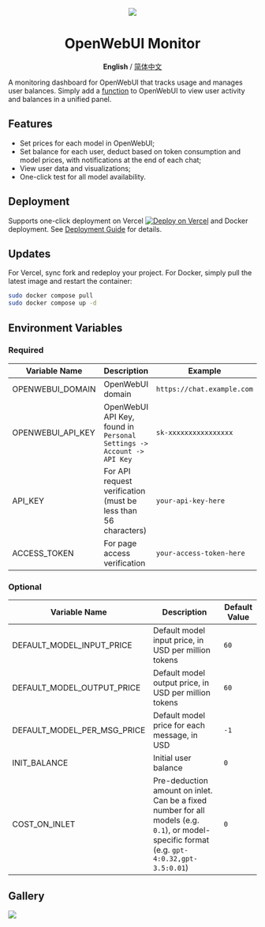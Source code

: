 <div align="center">
  
![](https://github.com/user-attachments/assets/fb90a4cc-2e54-495c-87ca-34c1a54bf2c8)

# OpenWebUI Monitor

**English** / [简体中文](./resources/tutorials/zh-cn/README_zh.md)

</div>

A monitoring dashboard for OpenWebUI that tracks usage and manages user balances. Simply add a [function](https://github.com/VariantConst/OpenWebUI-Monitor/blob/main/resources/functions/openwebui_monitor.py) to OpenWebUI to view user activity and balances in a unified panel.

## Features

- Set prices for each model in OpenWebUI;
- Set balance for each user, deduct based on token consumption and model prices, with notifications at the end of each chat;
- View user data and visualizations;
- One-click test for all model availability.

## Deployment

Supports one-click deployment on Vercel [![Deploy on Vercel](https://vercel.com/button)](https://vercel.com/new/clone?repository-url=https%3A%2F%2Fgithub.com%2FVariantConst%2FOpenWebUI-Monitor&project-name=openwebui-monitor&repository-name=openwebui-monitor&env=OPENWEBUI_DOMAIN,OPENWEBUI_API_KEY,ACCESS_TOKEN,API_KEY) and Docker deployment. See [Deployment Guide](https://github.com/VariantConst/OpenWebUI-Monitor/blob/main/resources/tutorials/en/deployment_guide.md) for details.

## Updates

For Vercel, sync fork and redeploy your project. For Docker, simply pull the latest image and restart the container:

```bash
sudo docker compose pull
sudo docker compose up -d
```

## Environment Variables

### Required

| Variable Name     | Description                                                           | Example                    |
| ----------------- | --------------------------------------------------------------------- | -------------------------- |
| OPENWEBUI_DOMAIN  | OpenWebUI domain                                                      | `https://chat.example.com` |
| OPENWEBUI_API_KEY | OpenWebUI API Key, found in `Personal Settings -> Account -> API Key` | `sk-xxxxxxxxxxxxxxxx`      |
| API_KEY           | For API request verification (must be less than 56 characters)        | `your-api-key-here`        |
| ACCESS_TOKEN      | For page access verification                                          | `your-access-token-here`   |

### Optional

| Variable Name               | Description                                                                                                                                 | Default Value |
| --------------------------- | ------------------------------------------------------------------------------------------------------------------------------------------- | ------------- |
| DEFAULT_MODEL_INPUT_PRICE   | Default model input price, in USD per million tokens                                                                                        | `60`          |
| DEFAULT_MODEL_OUTPUT_PRICE  | Default model output price, in USD per million tokens                                                                                       | `60`          |
| DEFAULT_MODEL_PER_MSG_PRICE | Default model price for each message, in USD                                                                                                | `-1`          |
| INIT_BALANCE                | Initial user balance                                                                                                                        | `0`           |
| COST_ON_INLET               | Pre-deduction amount on inlet. Can be a fixed number for all models (e.g. `0.1`), or model-specific format (e.g. `gpt-4:0.32,gpt-3.5:0.01`) | `0`           |

<h2>Gallery</h2>

![](https://github.com/user-attachments/assets/63f23bfd-f271-41e8-a71c-2016be1d501a)
